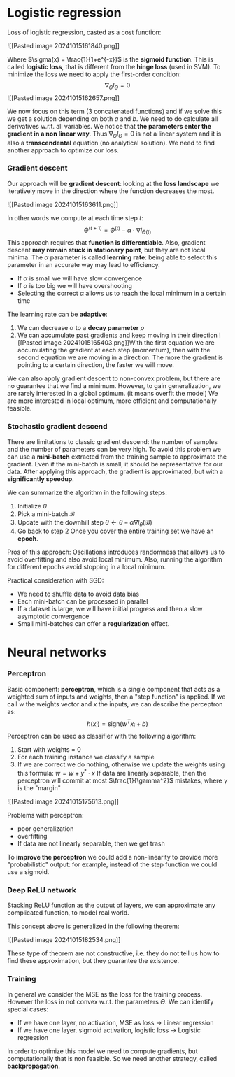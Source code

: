 # Logistic regression

Loss of logistic regression, casted as a cost function:

![[Pasted image 20241015161840.png]]

Where $\sigma(x) = \frac{1}{1+e^{-x}}$ is the **sigmoid function**.
This is called **logistic loss**, that is different from the **hinge loss** (used in SVM).
To minimize the loss we need to apply the first-order condition:
$$
\nabla_{\Theta}l_{\Theta} = 0
$$
![[Pasted image 20241015162657.png]]

We now focus on this term (3 concatenated functions) and if we solve this we get a solution depending on both $a$ and $b$. We need to do calculate all derivatives w.r.t. all variables.
We notice that **the parameters enter the gradient in a non linear way**.
Thus $\nabla_{\Theta}l_{\Theta}= 0$ is not a linear system and it is also a **transcendental** equation (no analytical solution).
We need to find another approach to optimize our loss.

### Gradient descent

Our approach will be **gradient descent**: looking at the **loss landscape** we iteratively move in the direction where the function decreases the most.

![[Pasted image 20241015163611.png]]

In other words we compute at each time step $t$:
$$
\Theta^{(t+1)} = \Theta^{(t)} - \alpha \cdot \nabla l_{\Theta (t)}
$$
This approach requires that **function is differentiable**.
Also, gradient descent **may remain stuck in stationary point**, but they are not local minima.
The $\alpha$ parameter is called **learning rate**: being able to select this parameter in an accurate way may lead to efficiency.
- If $\alpha$ is small we will have slow convergence
- If $\alpha$ is too big we will have overshooting
- Selecting the correct $\alpha$ allows us to reach the local minimum in a certain time

The learning rate can be **adaptive**:
1. We can decrease $\alpha$ to a **decay parameter** $\rho$
2. We can accumulate past gradients and keep moving in their direction ![[Pasted image 20241015165403.png]]With the first equation we are accumulating the gradient at each step (momentum), then with the second equation we are moving in a direction. The more the gradient is pointing to a certain direction, the faster we will move.

We can also apply gradient descent to non-convex problem, but there are no guarantee that we find a minimum. However, to gain generalization, we are rarely interested in a global optimum. (it means overfit the model)
We are more interested in local optimum, more efficient and computationally feasible.

### Stochastic gradient descend

There are limitations to classic gradient descend: the number of samples and the number of parameters can be very high. To avoid this problem we can use a **mini-batch** extracted from the training sample to approximate the gradient. Even if the mini-batch is small, it should be representative for our data.
After applying this approach, the gradient is approximated, but with a **significantly speedup**.

We can summarize the algorithm in the following steps:
1. Initialize $\theta$
2. Pick a mini-batch $\mathcal{B}$
3. Update with the downhill step $\theta \leftarrow \theta - \alpha \nabla l_{\theta}(\mathcal{B})$ 
4. Go back to step 2
Once you cover the entire training set we have an **epoch**.

Pros of this approach: Oscillations introduces randomness that allows us to avoid overfitting and also avoid local minimum.
Also, running the algorithm for different epochs avoid stopping in a local minimum.

Practical consideration with SGD:
- We need to shuffle data to avoid data bias
- Each mini-batch can be processed in parallel
- If a dataset is large, we will have initial progress and then a slow asymptotic convergence
- Small mini-batches can offer a **regularization** effect.

# Neural networks

### Perceptron

Basic component: **perceptron**, which is a single component that acts as a weighted sum of inputs and weights, then a "step function" is applied.
If we call $w$ the weights vector and $x$ the inputs, we can describe the perceptron as:
$$
h(x_{i}) =\text{sign}(w^Tx_{i}+b)
$$
Perceptron can be used as classifier with the following algorithm:
1. Start with weights = 0
2. For each training instance we classify a sample
3. If we are correct we do nothing, otherwise we update the weights using this formula: $w=w+y^* \cdot x$
If data are linearly separable, then the perceptron will commit at most $\frac{1}{\gamma^2}$ mistakes, where $\gamma$ is the "margin"

![[Pasted image 20241015175613.png]]

Problems with perceptron:
- poor generalization
- overfitting
- If data are not linearly separable, then we get trash

To **improve the perceptron** we could add a non-linearity to provide more "probabilistic" output: for example, instead of the step function we could use a sigmoid.

### Deep ReLU network

Stacking ReLU function as the output of layers, we can approximate any complicated function, to model real world.

This concept above is generalized in the following theorem:

![[Pasted image 20241015182534.png]]

These type of theorem are not constructive, i.e. they do not tell us how to find these approximation, but they guarantee the existence.

### Training

In general we consider the MSE as the loss for the training process. However the loss in not convex w.r.t. the parameters $\Theta$. We can identify special cases:
- If we have one layer, no activation, MSE as loss -> Linear regression
- If we have one layer. sigmoid activation, logistic loss -> Logistic regression

In order to optimize this model we need to compute gradients, but computationally that is non feasible. So we need another strategy, called **backpropagation**.











